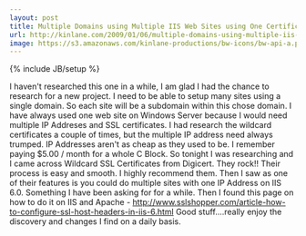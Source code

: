 ```yaml
---
layout: post
title: Multiple Domains using Multiple IIS Web Sites using One Certificate and One IP Address
url: http://kinlane.com/2009/01/06/multiple-domains-using-multiple-iis-web-sites-using-one-certificate-and-one-ip-address/
image: https://s3.amazonaws.com/kinlane-productions/bw-icons/bw-api-a.png
---
```

{% include JB/setup %}
I haven't researched this one in a while, I am glad I had the chance to research for a new project.
I need to be able to setup many sites using a single domain. So each site will be a subdomain within this chose domain.
I have always used one web site on Windows Server because I would need multiple IP Addreses and SSL certificates. I had research the wildcard certificates a couple of times, but the multiple IP address need always trumped. IP Addresses aren't as cheap as they used to be. I remember paying $5.00 / month for a whole C Block.
So tonight I was researching and I came across Wildcard SSL Certificates from Digicert. They rock!! Their process is easy and smooth. I highly recommend them.
Then I saw as one of their features is you could do multiple sites with one IP Address on IIS 6.0. Something I have been asking for for a while.
Then I found this page on how to do it on IIS and Apache - http://www.sslshopper.com/article-how-to-configure-ssl-host-headers-in-iis-6.html
Good stuff....really enjoy the discovery and changes I find on a daily basis.
